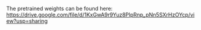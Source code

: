 The pretrained weights can be found here: https://drive.google.com/file/d/1KxGwA9r9Yuz8PlpRnp_pNn5SXrHzOYcp/view?usp=sharing
